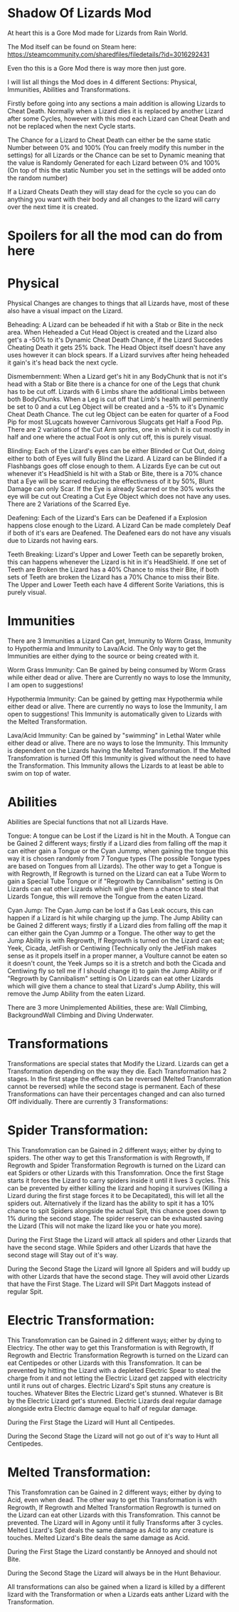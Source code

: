 # Shadow Of Lizards Mod
At heart this is a Gore Mod made for Lizards from Rain World.

The Mod itself can be found on Steam here: https://steamcommunity.com/sharedfiles/filedetails/?id=3016292431

Even tho this is a Gore Mod there is way more then just gore.

I will list all things the Mod does in 4 different Sections: Physical, Immunities, Abilities and Transformations.

Firstly before going into any sections a main addition is allowing Lizards to Cheat Death.
Normally when a Lizard dies it is replaced by another Lizard after some Cycles, however with this mod each Lizard can Cheat Death and not be replaced when the next Cycle starts.

The Chance for a Lizard to Cheat Death can either be the same static Number between 0% and 100% (You can freely modify this number in the settings) for all Lizards 
or the Chance can be set to Dynamic meaning that the value is Randomly Generated for each Lizard between 0% and 100% (On top of this the static Number you set in the settings will be added onto the random number)

If a Lizard Cheats Death they will stay dead for the cycle so you can do anything you want with their body and all changes to the lizard will carry over the next time it is created.

# Spoilers for all the mod can do from here

# Physical
Physical Changes are changes to things that all Lizards have, most of these also have a visual impact on the Lizard.

Beheading: A Lizard can be beheaded if hit with a Stab or Bite in the neck area. When Heheaded a Cut Head Object is created and the Lizard also get's a -50% to it's Dynamic Cheat Death Chance, if the Lizard Succedes Cheating Death it gets 25% back. The Head Object itself doesn't have any uses however it can block spears. 
If a Lizard survives after heing heheaded it gain's it's head back the next cycle.

Dismembernment: When a Lizard get's hit in any BodyChunk that is not it's head with a Stab or Bite there is a chance for one of the Legs that chunk has to be cut off. Lizards with 6 Limbs share the additional Limbs between both BodyChunks. When a Leg is cut off that Limb's health will perminently be set to 0 and a cut Leg Object will be created and a -5% to it's Dynamic Cheat Death Chance. 
The cut leg Object can be eaten for quarter of a Food Pip for most SLugcats however Carnivorous Slugcats get Half a Food Pip. There are 2 variations of the Cut Arm sprites, one in which it is cut mostly in half and one where the actual Foot is only cut off, this is purely visual.

Blinding: Each of the Lizard's eyes can be either Blinded or Cut Out, doing either to both of Eyes will fully Blind the Lizard. A Lizard can be Blinded if a Flashbangs goes off close enough to them. A Lizards Eye can be cut out whenever it's HeadShield is hit with a Stab or Bite, there is a 70% chance that a Eye will be scarred reducing the effectivness of it by 50%, Blunt Damage can only Scar.
If the Eye is already Scarred or the 30% works the eye will be cut out Creating a Cut Eye Object which does not have any uses. There are 2 Variations of the Scarred Eye.

Deafening: Each of the Lizard's Ears can be Deafened if a Explosion happens close enough to the Lizard. A Lizard Can be made completely Deaf if both of it's ears are Deafened. The Deafened ears do not have any visuals due to Lizards not having ears.

Teeth Breaking: Lizard's Upper and Lower Teeth can be separetly broken, this can happens whenever the Lizard is hit in it's HeadShield. If one set of Teeth are Broken the Lizard has a 40% Chance to miss their Bite, if both sets of Teeth are broken the Lizard has a 70% Chance to miss their Bite. The Upper and Lower Teeth each have 4 different Sorite Variations, this is purely visual.

# Immunities
There are 3 Immunities a Lizard Can get, Immunity to Worm Grass, Immunity to Hypothermia and Immunity to Lava/Acid. The Only way to get the Immunities are either dying to the source or being created with it.

Worm Grass Immunity: Can Be gained by being consumed by Worm Grass while either dead or alive. There are Currently no ways to lose the Immunity, I am open to suggestions!

Hypothermia Immunity: Can be gained by getting max Hypothermia while either dead or alive. There are currently no ways to lose the Immunity, I am open to suggestions! This Immunity is automatically given to Lizards with the Melted Transformation.

Lava/Acid Immunity: Can be gained by "swimming" in Lethal Water while either dead or alive. There are no ways to lose the Immunity. This Immunity is dependent on the Lizards having the Melted Transformation. If the Melted Transfomration is turned Off this Immunity is gived without the need to have the Transformation. 
This Immunity allows the Lizards to at least be able to swim on top of water.

# Abilities
Abilities are Special functions that not all Lizards Have.

Tongue: A tongue can be Lost if the Lizard is hit in the Mouth. A Tongue can be Gained 2 different ways; firstly if a Lizard dies from falling off the map it can either gain a Tongue or the Cyan Jummp, when gaining the tongue this way it is chosen randomly from 7 Tongue types (The possible Tongue types are based on Tongues from all Lizards). 
The other way to get a Tongue is with Regrowth, If Regrowth is turned on the Lizard can eat a Tube Worm to gain a Special Tube Tongue or if "Regrowth by Cannibalism" setting is On Lizards can eat other Lizards which will give them a chance to steal that Lizards Tongue, this will remove the Tongue from the eaten Lizard.

Cyan Jump: The Cyan Jump can be lost if a Gas Leak occurs, this can happen if a Lizard is hit while charging up the jump. The Jump Ability can be Gained 2 different ways; firstly if a Lizard dies from falling off the map it can either gain the Cyan Jummp or a Tongue. 
The other way to get the Jump Ability is with Regrowth, If Regrowth is turned on the Lizard can eat; Yeek, Cicada, JetFish or Centiwing (Technically only the JetFish makes sense as it propels itself in a proper manner, a Voulture cannot be eaten so it doesn't count, the Yeek Jumps so it is a stretch and both the Cicada and Centiwing fly so tell me if I should change it) 
to gain the Jump Ability or if "Regrowth by Cannibalism" setting is On Lizards can eat other Lizards which will give them a chance to steal that Lizard's Jump Ability, this will remove the Jump Ability from the eaten Lizard.

There are 3 more Unimplemented Abilities, these are: Wall Climbing, BackgroundWall Climbing and Diving Underwater.

# Transformations
Transformations are special states that Modify the Lizard. Lizards can get a Transformation depending on the way they die. Each Transformation has 2 stages. In the first stage the effects can be reversed (Melted Transfomration cannot be reversed) while the second stage is permanent. Each of these Transformations can have their percentages changed and can also turned Off individually.
There are currently 3 Transformations:

# Spider Transformation:
This Transfomration can be Gained in 2 different ways; either by dying to spiders. The other way to get this Transformation is with Regrowth, If Regrowth and Spider Transformation Regrowth is turned on the Lizard can eat Spiders or other Lizards with this Transfomration. 
Once the first Stage starts it forces the Lizard to carry spiders inside it until it lives 3 cycles. This can be prevented by either killing the lizard and hoping it survives (Killing a Lizard during the first stage forces it to be Decapitated), 
this will let all the spiders out. Alternatively if the lizard has the ability to spit it has a 10% chance to spit Spiders alongside the actual Spit, this chance goes down tp 1% during the second stage. The spider reserve can be exhausted saving the Lizard (This will not make the lizard like you or hate you more). 

During the First Stage the Lizard will attack all spiders and other Lizards that have the second stage. While Spiders and other Lizards that have the second stage will Stay out of it's way. 

During the Second Stage the Lizard will Ignore all Spiders and will buddy up with other Lizards that have the second stage. They will avoid other Lizards that have the First Stage. The Lizard will SPit Dart Maggots instead of regular Spit.

# Electric Transformation:
This Transfomration can be Gained in 2 different ways; either by dying to Electricy. The other way to get this Transformation is with Regrowth, If Regrowth and Electric Transformation Regrowth is turned on the Lizard can eat Centipedes or other Lizards with this Transfomration. 
It can be prevented by hitting the Lizard with a depleted Electric Spear to steal the charge from it and not letting the Electric Lizard get zapped with electricity until it runs out of charges. Electric Lizard's Spit stuns any creature is touches. Whatever Bites the Electric Lizard get's stunned. Whatever is Bit by the Electric Lizard get's stunned.
Electric Lizards deal regular damage alongside extra Electric damage equal to half of regular damage.

During the First Stage the Lizard will Hunt all Centipedes.

During the Second Stage the Lizard will not go out of it's way to Hunt all Centipedes.

# Melted Transformation: 
This Transfomration can be Gained in 2 different ways; either by dying to Acid, even when dead. The other way to get this Transformation is with Regrowth, If Regrowth and Melted Transformation Regrowth is turned on the Lizard can eat other Lizards with this Transfomration. 
This cannot be prevented. The Lizard will in Agony until it fully Transforms after 3 cycles. Melted Lizard's Spit deals the same damage as Acid to any creature is touches. Melted Lizard's Bite deals the same damage as Acid.

During the First Stage the Lizard constantly be Annoyed and should not Bite.

During the Second Stage the Lizard will always be in the Hunt Behaviour.

All transformations can also be gained when a lizard is killed by a different lizard with the Transformation or when a Lizards eats anther Lizard with the Transformation.
